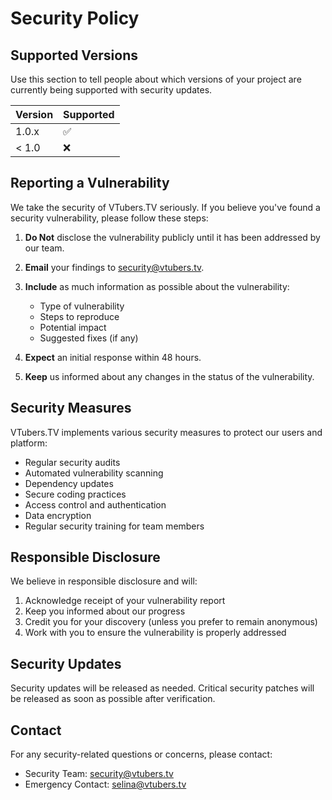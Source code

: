 # Security Policy

## Supported Versions

Use this section to tell people about which versions of your project are currently being supported with security updates.

| Version | Supported          |
| ------- | ------------------ |
| 1.0.x   | :white_check_mark: |
| < 1.0   | :x:                |

## Reporting a Vulnerability

We take the security of VTubers.TV seriously. If you believe you've found a security vulnerability, please follow these steps:

1. **Do Not** disclose the vulnerability publicly until it has been addressed by our team.

2. **Email** your findings to [security@vtubers.tv](mailto:security@vtubers.tv).

3. **Include** as much information as possible about the vulnerability:
   - Type of vulnerability
   - Steps to reproduce
   - Potential impact
   - Suggested fixes (if any)

4. **Expect** an initial response within 48 hours.

5. **Keep** us informed about any changes in the status of the vulnerability.

## Security Measures

VTubers.TV implements various security measures to protect our users and platform:

- Regular security audits
- Automated vulnerability scanning
- Dependency updates
- Secure coding practices
- Access control and authentication
- Data encryption
- Regular security training for team members

## Responsible Disclosure

We believe in responsible disclosure and will:

1. Acknowledge receipt of your vulnerability report
2. Keep you informed about our progress
3. Credit you for your discovery (unless you prefer to remain anonymous)
4. Work with you to ensure the vulnerability is properly addressed

## Security Updates

Security updates will be released as needed. Critical security patches will be released as soon as possible after verification.

## Contact

For any security-related questions or concerns, please contact:
- Security Team: [security@vtubers.tv](mailto:security@vtubers.tv)
- Emergency Contact: [selina@vtubers.tv](mailto:selina@vtubers.tv) 